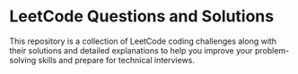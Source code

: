 # LeetCode Questions and Solutions

This repository is a collection of LeetCode coding challenges along with their solutions and detailed explanations to help you improve your problem-solving skills and prepare for technical interviews.
